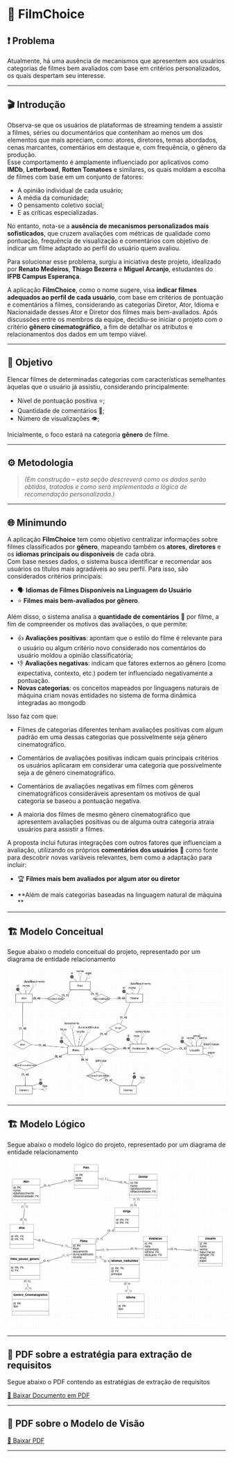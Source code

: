 # 🎥 **FilmChoice**

## ❗️ **Problema**

Atualmente, há uma ausência de mecanismos que apresentem aos usuários categorias de filmes bem avaliados com base em critérios personalizados, os quais despertam seu interesse.

---

## 🎬 **Introdução**

Observa-se que os usuários de plataformas de streaming tendem a assistir a filmes, séries ou documentários que contenham ao menos um dos elementos que mais apreciam, como: atores, diretores, temas abordados, cenas marcantes, comentários em destaque e, com frequência, o gênero da produção.  
Esse comportamento é amplamente influenciado por aplicativos como **IMDb**, **Letterboxd**, **Rotten Tomatoes** e similares, os quais moldam a escolha de filmes com base em um conjunto de fatores:

- A opinião individual de cada usuário;  
- A média da comunidade;  
- O pensamento coletivo social;  
- E as críticas especializadas.

No entanto, nota-se a **ausência de mecanismos personalizados mais sofisticados**, que cruzem avaliações com métricas de qualidade como pontuação, frequência de visualização e comentários com objetivo de indicar um filme adaptado ao perfil do usuário quem avaliou.  

Para solucionar esse problema, surgiu a iniciativa deste projeto, idealizado por **Renato Medeiros**, **Thiago Bezerra** e **Miguel Arcanjo**, estudantes do **IFPB Campus Esperança**.

A aplicação **FilmChoice**, como o nome sugere, visa **indicar filmes adequados ao perfil de cada usuário**, com base em critérios de pontuação e comentários a filmes, considerando as categorias Diretor, Ator, Idioma e Nacionaidade desses Ator e Diretor dos filmes mais bem-avaliados. Após discussões entre os membros da equipe, decidiu-se iniciar o projeto com o critério **gênero cinematográfico**, a fim de detalhar os atributos e relacionamentos dos dados em um tempo viável.

---

## 🎯 **Objetivo**

Elencar filmes de determinadas categorias com características semelhantes àquelas que o usuário já assistiu, considerando principalmente:

- Nível de pontuação positiva ⭐️;
- Quantidade de comentários 💬;
- Número de visualizações 👁️;

Inicialmente, o foco estará na categoria **gênero** de filme.

---

## ⚙️ **Metodologia**

> *(Em construção – esta seção descreverá como os dados serão obtidos, tratados e como será implementada a lógica de recomendação personalizada.)*

---

## 🌐 **Minimundo**

A aplicação **FilmChoice** tem como objetivo centralizar informações sobre filmes classificados por **gênero**, mapeando também os **atores**, **diretores** e os **idiomas principais ou disponíveis** de cada obra.  
Com base nesses dados, o sistema busca identificar e recomendar aos usuários os títulos mais agradáveis ao seu perfil. Para isso, são considerados critérios principais:

- 🗣️ **Idiomas de Filmes Disponíveis na Linguagem do Usuário**
- ⭐️ **Filmes mais bem-avaliados por gênero**.

Além disso, o sistema analisa a **quantidade de comentários** 💬 por filme, a fim de compreender os motivos das avaliações, o que permite:

- 👍 **Avaliações positivas**: apontam que o estilo do filme é relevante para o usuário ou algum critério novo considerado nos comentários do usuário moldou a opinião classificatória;
- 👎 **Avaliações negativas**: indicam que fatores externos ao gênero (como expectativa, contexto, etc.) podem ter influenciado negativamente a pontuação.
- **Novas categorias**: os conceitos mapeados por linguagens naturais de máquina criam novas entidades no sistema de forma dinâmica integradas ao mongodb

Isso faz com que:

- Filmes de categorias diferentes tenham avaliações positivas com algum padrão em uma dessas categorias que possivelmente seja gênero cinematográfico.

- Comentários de avaliações positivas indicam quais principais critérios os usuários aplicaram em considerar uma categoria que possivelmente seja a de gênero cinematográfico.

- Comentários de avaliações negativas em filmes com gêneros cinematográficos consideráveis apresentam os motivos de qual categoria se baseou a pontuação negativa.

- A maioria dos filmes de mesmo gênero cinematográfico que apresentem avaliações positivas ou de alguma outra categoria atraia usuários para assistir a filmes.



A proposta inclui futuras integrações com outros fatores que influenciam a avaliação, utilizando os próprios **comentários dos usuários** 🧠 como fonte para descobrir novas variáveis relevantes, bem como a adaptação para incluir:

- 🏆 **Filmes mais bem avaliados por algum ator ou diretor**

- **Além de mais categorias baseadas na linguagem natural de máquina **

---

## 🏗 Modelo Conceitual


Segue abaixo o modelo conceitual do projeto, representado por um diagrama de entidade relacionamento

![](https://github.com/o-Arcanjo/FilmChoice/blob/main/imagens/modelo_conceitual.png)

---

## 🏗 Modelo Lógico


Segue abaixo o modelo lógico do projeto, representado por um diagrama de entidade relacionamento

![](https://github.com/o-Arcanjo/FilmChoice/blob/main/imagens/modelo_logico.png)

---

## 📄 PDF sobre a estratégia para extração de requisitos 

Segue abaixo o PDF contendo as estratégias de extração de requisitos

[📄 Baixar Documento em PDF](https://docs.google.com/document/d/1cW_9zurqBqR5VpTK59DtgWIAn21YP96dDZ_3MQ_Rl5Q/export?format=pdf)


---

## 📄 PDF sobre o Modelo de Visão 

[📄 Baixar PDF](https://docs.google.com/document/d/1ba1a7BsX-TnJe57oUCMUzilzvutQ46t4_eCK82Twp5Y/export?format=pdf)

---
